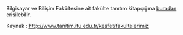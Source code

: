 Bilgisayar ve Bilişim Fakültesine ait fakülte tanıtım kitapçığına [buradan](http://www.tanitim.itu.edu.tr/docs/librariesprovider230/brosurler/bilgisayar.pdf) erişilebilir.

Kaynak : http://www.tanitim.itu.edu.tr/kesfet/fakultelerimiz
